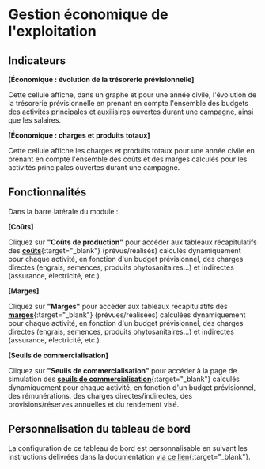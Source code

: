 # Gestion économique de l'exploitation 

## Indicateurs

**[Économique : évolution de la trésorerie prévisionnelle]** 

Cette cellule affiche, dans un graphe et pour une année civile, l'évolution de la trésorerie prévisionnelle en prenant en compte l'ensemble des budgets des activités principales et auxiliaires ouvertes durant une campagne, ainsi que les salaires.

**[Économique : charges et produits totaux]**

Cette cellule affiche les charges et produits totaux pour une année civile en prenant en compte l'ensemble des coûts et des marges calculés pour les activités principales ouvertes durant une campagne.

## Fonctionnalités

Dans la barre latérale du module&nbsp;:

**[Coûts]**

Cliquez sur **"Coûts de production"** pour accéder aux tableaux récapitulatifs des [**coûts**](https://doc.ekylibre.com/v2/fr/performance/#couts-prod){:target="_blank"} (prévus/réalisés) calculés dynamiquement pour chaque activité, en fonction d'un budget prévisionnel, des charges directes (engrais, semences, produits phytosanitaires…) et indirectes (assurance, électricité, etc.).

**[Marges]**

Cliquez sur **"Marges"** pour accéder aux tableaux récapitulatifs des [**marges**](https://doc.ekylibre.com/v2/fr/performance/#marges){:target="_blank"} (prévues/réalisées) calculées dynamiquement pour chaque activité, en fonction d'un budget prévisionnel, des charges directes (engrais, semences, produits phytosanitaires…) et indirectes (assurance, électricité, etc.).

**[Seuils de commercialisation]**

Cliquez sur **"Seuils de commercialisation"** pour accéder à la page de simulation des [**seuils de commercialisation**](https://doc.ekylibre.com/v2/fr/performance/#seuils){:target="_blank"} calculés dynamiquement pour chaque activité, en fonction d'un budget prévisionnel, des rémunérations, des charges directes/indirectes, des provisions/réserves annuelles et du rendement visé.

## Personnalisation du tableau de bord 

La configuration de ce tableau de bord est personnalisable en suivant les instructions délivrées dans la documentation [via ce lien](https://doc.ekylibre.com/v2/fr/chapitre4/#perso){:target="_blank"}.

